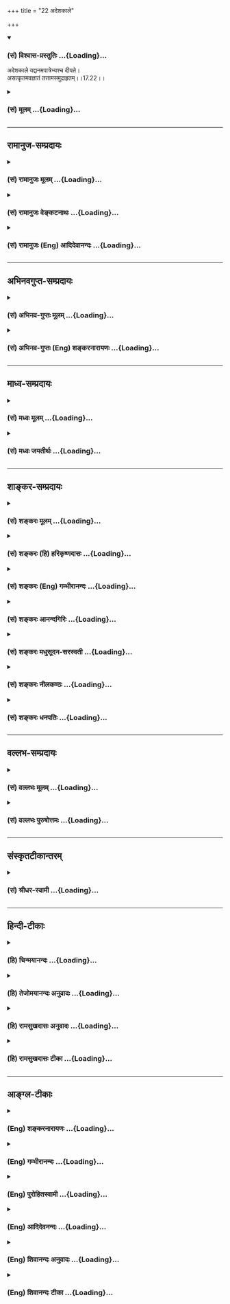 +++
title = "22 अदेशकाले"

+++
<div class="js_include" newlevelforh1="3" title="(सं) विश्वास-प्रस्तुतिः" unfilled url="/purANam/mahAbhAratam/06-bhIShma-parva/02-bhagavad-gItA-parva/saMskRtam/vishvAsa-prastutiH/17_shraddhA-traya-vibhA/22_adeshakAle.md">
<details open><summary><h3>(सं) विश्वास-प्रस्तुतिः ...{Loading}...</h3></summary>

अदेशकाले यद्दानमपात्रेभ्यश्च दीयते।  
असत्कृतमवज्ञातं तत्तामसमुदाहृतम्।।17.22।।
</details>
</div>
<div class="js_include collapsed" newlevelforh1="3" title="(सं) मूलम्" unfilled url="/purANam/mahAbhAratam/06-bhIShma-parva/02-bhagavad-gItA-parva/saMskRtam/mUlam/17_shraddhA-traya-vibhA/22_adeshakAle.md">
<details><summary><h3>(सं) मूलम् ...{Loading}...</h3></summary>

अदेशकाले यद्दानमपात्रेभ्यश्च दीयते।  
असत्कृतमवज्ञातं तत्तामसमुदाहृतम्।।17.22।।
</details>
</div>


_________________
## रामानुज-सम्प्रदायः
<div class="js_include collapsed" newlevelforh1="3" title="(सं) रामानुजः मूलम्" unfilled url="/purANam/mahAbhAratam/06-bhIShma-parva/02-bhagavad-gItA-parva/saMskRtam/rAmAnujaH/mUlam/17_shraddhA-traya-vibhA/22_adeshakAle.md">
<details><summary><h3>(सं) रामानुजः मूलम् ...{Loading}...</h3></summary>

।।17.22।।**अदेशकाले अपात्रेभ्यः च यद् दानं दीयते; असत्कृतं**
पादप्रक्षालनादिगौरवरहितम्; **अवज्ञातं** सावज्ञम्; अनुपचारयुक्तं यद्
दीयते **तत् तामसं उदाहृतम्। एवं वैदिकानां यज्ञतपोदानानां
सत्त्वादिगुणभेदेन भेद उक्तः। इदानीं तस्य एव वैदिकस्य यज्ञादेः
प्रणवसंयोगेन तत्सच्छब्दव्यपदेश्यतया च लक्षणम् उच्यते --**

</details>
</div>
<div class="js_include collapsed" newlevelforh1="3" title="(सं) रामानुजः वेङ्कटनाथः" unfilled url="/purANam/mahAbhAratam/06-bhIShma-parva/02-bhagavad-gItA-parva/saMskRtam/rAmAnujaH/venkaTanAthaH/17_shraddhA-traya-vibhA/22_adeshakAle.md">
<details><summary><h3>(सं) रामानुजः वेङ्कटनाथः ...{Loading}...</h3></summary>

  
  
।।17.22।। अदेशः कलिङ्गकीकटादिः। अकालो रात्र्यादिः। अपात्राणि
पङ्क्तिदूषकमूर्खतस्करकितवबन्दिवैतालिकादयः। सत्कृतं सत्करणं
तद्रहितमसत्कृतम् तदाहपादप्रक्षालनेति। प्रतिग्रहीतृपुरुषावज्ञैव
क्रियापर्यन्तप्रसारात्तद्विशेषणतया व्यपदिश्यत
इत्यभिप्रायेणाऽऽहसावज्ञमिति। अवज्ञाया
वाचिकादिविषयत्वमाहअनुपचारयुक्तमिति। शास्त्रप्रामाण्यानिश्चयेन
सन्दिग्धपरलोकत्वात् पात्रेभ्यः स्वत्वोत्कर्षाभिमानोच्चासत्कारावज्ञे।
देशादिसम्पत्तावप्यसत्कृतत्वादि परिहर्तव्यम्।  
  

</details>
</div>
<div class="js_include collapsed" newlevelforh1="3" title="(सं) रामानुजः (Eng) आदिदेवानन्दः" unfilled url="/purANam/mahAbhAratam/06-bhIShma-parva/02-bhagavad-gItA-parva/saMskRtam/rAmAnujaH/english/AdidevAnandaH/17_shraddhA-traya-vibhA/22_adeshakAle.md">
<details><summary><h3>(सं) रामानुजः (Eng) आदिदेवानन्दः ...{Loading}...</h3></summary>

17.22 That gift which is given to unworthy recipients at wrong place and
time, without due respect, viz., without showing such signs of respect
as cleansing the feet; with contempt, viz., with disdain and without
courtesy - that is said to be of Tamasa nature. So far, the divisions
due to differences of Gunas in respect of sacrifices, austerities and
gifts as enjoined by the Vedas have been portrayed. Now is given the
definition of Vedic sacrifices etc., according to their association with
Pranava (i.e., the syllable Om), and as signified by the terms Tat and
Sat.

</details>
</div>


_________________
## अभिनवगुप्त-सम्प्रदायः
<div class="js_include collapsed" newlevelforh1="3" title="(सं) अभिनव-गुप्तः मूलम्" unfilled url="/purANam/mahAbhAratam/06-bhIShma-parva/02-bhagavad-gItA-parva/saMskRtam/abhinava-guptaH/mUlam/17_shraddhA-traya-vibhA/22_adeshakAle.md">
<details><summary><h3>(सं) अभिनव-गुप्तः मूलम् ...{Loading}...</h3></summary>

।।17.20 -- 17.22।। दातव्यमित्यादि उदाहृतमित्यन्तम्। दातव्यमिति --
दद्यादिति नियोगमात्रं पालनीयमिति दोषाभिसंधानाय +++(S येषामभिसन्धाय;
दोषासन्धाय )+++। परिक्लिष्टं मितादिदोषात्। दानस्य चासत्करणं
तत्संप्रदानाद्यसत्करणात्। एवं लौकिकानां
सात्त्विकादित्रिप्रकाराशयानुसारेण क्रिया व्याख्याता।

</details>
</div>
<div class="js_include collapsed" newlevelforh1="3" title="(सं) अभिनव-गुप्तः (Eng) शङ्करनारायणः" unfilled url="/purANam/mahAbhAratam/06-bhIShma-parva/02-bhagavad-gItA-parva/saMskRtam/abhinava-guptaH/english/shankaranArAyaNaH/17_shraddhA-traya-vibhA/22_adeshakAle.md">
<details><summary><h3>(सं) अभिनव-गुप्तः (Eng) शङ्करनारायणः ...{Loading}...</h3></summary>

17.20-22 Datavyam etc. upto udahrtam. With the thought that 'One must
give' : thinking that the \[scriptural\] injunction 'One must give' is
to be obeyed in order to avoid sin. Very much vexed : because of the
fault of \[giving\] very little. A gift is converted into a bad one by
offending its recipient, and so on. Thus the activities of the worldly
men are explained on the basis of their three-fold intentions born of
the Sattva and so on. How do those persons perform actions, whose
intellect has gone beyond the region, that is impassable because of the
triad of the Strands ; Now that manner is described as -

</details>
</div>


_________________
## माध्व-सम्प्रदायः
<div class="js_include collapsed" newlevelforh1="3" title="(सं) मध्वः मूलम्" unfilled url="/purANam/mahAbhAratam/06-bhIShma-parva/02-bhagavad-gItA-parva/saMskRtam/madhvaH/mUlam/17_shraddhA-traya-vibhA/22_adeshakAle.md">
<details><summary><h3>(सं) मध्वः मूलम् ...{Loading}...</h3></summary>

।।17.22।। Sri Madhvacharya did not comment on this sloka.

</details>
</div>
<div class="js_include collapsed" newlevelforh1="3" title="(सं) मध्वः जयतीर्थः" unfilled url="/purANam/mahAbhAratam/06-bhIShma-parva/02-bhagavad-gItA-parva/saMskRtam/madhvaH/jayatIrthaH/17_shraddhA-traya-vibhA/22_adeshakAle.md">
<details><summary><h3>(सं) मध्वः जयतीर्थः ...{Loading}...</h3></summary>

।।17.22।। Sri Jayatirtha did not comment on this sloka.

</details>
</div>


_________________
## शाङ्कर-सम्प्रदायः
<div class="js_include collapsed" newlevelforh1="3" title="(सं) शङ्करः मूलम्" unfilled url="/purANam/mahAbhAratam/06-bhIShma-parva/02-bhagavad-gItA-parva/saMskRtam/shankaraH/mUlam/17_shraddhA-traya-vibhA/22_adeshakAle.md">
<details><summary><h3>(सं) शङ्करः मूलम् ...{Loading}...</h3></summary>

।।17.22।। --,**अदेशकाले** अदेशे अपुण्यदेशे म्लेच्छाशुच्यादिसंकीर्णे
अकाले पुण्यहेतुत्वेन अप्रख्याते संक्रान्त्यादिविशेषरहिते
**अपात्रेभ्यश्**च मूर्खतस्करादिभ्यः; देशादिसंपत्तौ वा असत्कृतं च
प्रियवचनपादप्रक्षालनपूजादिरहितम् **अवज्ञातं** पात्रपरिभवयुक्तं च **यत्
दानम्; तत् तामसम् उदाहृतम्**।। यज्ञदानतपःप्रभृतीनां साद्गुण्यकरणाय अयम्
उपदेशः उच्यते --,

</details>
</div>
<div class="js_include collapsed" newlevelforh1="3" title="(सं) शङ्करः (हि) हरिकृष्णदासः" unfilled url="/purANam/mahAbhAratam/06-bhIShma-parva/02-bhagavad-gItA-parva/saMskRtam/shankaraH/hindI/harikRShNadAsaH/17_shraddhA-traya-vibhA/22_adeshakAle.md">
<details><summary><h3>(सं) शङ्करः (हि) हरिकृष्णदासः ...{Loading}...</h3></summary>

।।17.22।। जो दान अयोग्य देशकालमें अर्थात् अशुद्ध वस्तुओं और म्लेच्छादिसे
युक्त पापमय देशमें; तथा पुण्यके हेतु बतलाये हुए संक्रान्ति आदि विशेषतासे
रहित कालमें और मूर्ख; चोर आदि अपात्रोंको दिया जाता है तथा जो अच्छे
देशकालादिमें भी बिना सत्कार किये -- प्रिय वचन; पादप्रक्षालन और पूजादि
सम्मानसे रहित तथा पात्रका अपमान करते हुए दिया जाता है; वह तामस कहा गया
हैं।

</details>
</div>
<div class="js_include collapsed" newlevelforh1="3" title="(सं) शङ्करः (Eng) गम्भीरानन्दः" unfilled url="/purANam/mahAbhAratam/06-bhIShma-parva/02-bhagavad-gItA-parva/saMskRtam/shankaraH/english/gambhIrAnandaH/17_shraddhA-traya-vibhA/22_adeshakAle.md">
<details><summary><h3>(सं) शङ्करः (Eng) गम्भीरानन्दः ...{Loading}...</h3></summary>

17.22 Tat, that; danam, gift; yat, which; diyate, is given; adesakale,
at an improper place and time-in an unholy place full of barbarians and
impure things, etc.; at an improper time: which is not well known as
productive of merit; without such specially as Sankranti etc.-; and
apatrhyah, to undeserving persons, to fools, thieves and others;-and
even when the place etc. are proper-asatkrtam, without proper treatment,
without sweet words, washing of feet, worship, etc.; and avajnatam, with
disdain, with insults to the recipient; is udahrtam, declared to be;
tamasam, born of tamas. This advice is being imparted for making
sacrifices, gifts, austerities, etc. perfect:

</details>
</div>
<div class="js_include collapsed" newlevelforh1="3" title="(सं) शङ्करः आनन्दगिरिः" unfilled url="/purANam/mahAbhAratam/06-bhIShma-parva/02-bhagavad-gItA-parva/saMskRtam/shankaraH/AnandagiriH/17_shraddhA-traya-vibhA/22_adeshakAle.md">
<details><summary><h3>(सं) शङ्करः आनन्दगिरिः ...{Loading}...</h3></summary>

।।17.22।। राजसतामसदानविभजनं स्पष्टार्थम्।

</details>
</div>
<div class="js_include collapsed" newlevelforh1="3" title="(सं) शङ्करः मधुसूदन-सरस्वती" unfilled url="/purANam/mahAbhAratam/06-bhIShma-parva/02-bhagavad-gItA-parva/saMskRtam/shankaraH/madhusUdana-sarasvatI/17_shraddhA-traya-vibhA/22_adeshakAle.md">
<details><summary><h3>(सं) शङ्करः मधुसूदन-सरस्वती ...{Loading}...</h3></summary>

।।17.22।। अदेशेति। अदेशे स्वतो वा दुर्जनसंसर्गाद्वा पापहेतावशुचिस्थाने;
अकाले पुण्यहेतुत्वेनाप्रसिद्धे यस्मिन् कस्मिंश्चिदशौचकाले वा;
अपात्रेभ्यश्च विद्यातपोरहितेभ्यो नटविटादिभ्यो यद्दानं दीयते;
देशकालपात्रसंपत्तावप्यसत्कृतं प्रियभाषणपादप्रक्षालनपूजादिसत्कारशून्यं
अवज्ञातं पात्रपरिभवयुक्तं च तद्दानं तामसमुदाहृतम्।

</details>
</div>
<div class="js_include collapsed" newlevelforh1="3" title="(सं) शङ्करः नीलकण्ठः" unfilled url="/purANam/mahAbhAratam/06-bhIShma-parva/02-bhagavad-gItA-parva/saMskRtam/shankaraH/nIlakaNThaH/17_shraddhA-traya-vibhA/22_adeshakAle.md">
<details><summary><h3>(सं) शङ्करः नीलकण्ठः ...{Loading}...</h3></summary>

।।17.22।। असत्कृतं प्रियभाषणपादप्रक्षालनादिपूजासत्कारस्तद्रहितम्।
अवज्ञातं पात्रपरिभवयुक्तम्। दानं प्रदेयं हिरण्यादि।

</details>
</div>
<div class="js_include collapsed" newlevelforh1="3" title="(सं) शङ्करः धनपतिः" unfilled url="/purANam/mahAbhAratam/06-bhIShma-parva/02-bhagavad-gItA-parva/saMskRtam/shankaraH/dhanapatiH/17_shraddhA-traya-vibhA/22_adeshakAle.md">
<details><summary><h3>(सं) शङ्करः धनपतिः ...{Loading}...</h3></summary>

।।17.22।। राजसं दानमुक्त्वा तामसं तदुदाहरति -- अदेशकालेऽपुण्यदेशे
म्लेच्छाशुच्यादिसंकीर्णे अकाले अपुण्यहेतुत्वेन प्रख्यातेऽशौचकाले
संक्रान्यत्यादिविशेषरहिते वा अपात्रेभ्यश्च मूर्खनटतस्कादिभ्यो
देशादिसंपत्तावपि प्रियवचनपादप्रक्षालनपूजादिसत्काररहितमवज्ञातं
पात्रपरिभवयुक्तं च यद्दानं तद्दानं तामसमुदाहृतम्।

</details>
</div>


_________________
## वल्लभ-सम्प्रदायः
<div class="js_include collapsed" newlevelforh1="3" title="(सं) वल्लभः मूलम्" unfilled url="/purANam/mahAbhAratam/06-bhIShma-parva/02-bhagavad-gItA-parva/saMskRtam/vallabhaH/mUlam/17_shraddhA-traya-vibhA/22_adeshakAle.md">
<details><summary><h3>(सं) वल्लभः मूलम् ...{Loading}...</h3></summary>

।।17.22।। Sri Vallabhacharya did not comment on this sloka.

</details>
</div>
<div class="js_include collapsed" newlevelforh1="3" title="(सं) वल्लभः पुरुषोत्तमः" unfilled url="/purANam/mahAbhAratam/06-bhIShma-parva/02-bhagavad-gItA-parva/saMskRtam/vallabhaH/puruShottamaH/17_shraddhA-traya-vibhA/22_adeshakAle.md">
<details><summary><h3>(सं) वल्लभः पुरुषोत्तमः ...{Loading}...</h3></summary>

  
  
।।17.22।। तामसमाह -- अदेश इति। अदेशे कीकटादौ म्लेच्छादिसन्निधाने वा;
अकाले अश्रद्धावस्थायामाशौचादौ; अपात्रेभ्यः गणिकाचारणबन्दिभ्यो यद्दानं
दीयते तत्तामसं फलादिरहितमुदाहृतम्। च पुनः देशादिसम्पत्तौ पात्रेभ्योऽपि
यत् असत्कृतं सत्कारपूजादिरहितं अवज्ञातं स्वरूपज्ञानपूर्वकतिरस्कारं
यद्दीयते तदपि तथेत्यर्थः। एवं यज्ञादीनां
त्रैविध्यनिरूपणेनैतत्त्रैविध्यरहितं निर्गुणमेव तत्सर्वं यज्ञादिकं
कर्त्तव्यमिति ज्ञापितम्। तथाहि भगवदिच्छायां सत्यां तज्ज्ञानपूर्वकं
भगवद्विभूतियागो भक्त्यङ्गत्वेन कार्यो युधिष्ठिरवत्यक्ष्ये विभूतीर्भवतः
\[भागः10।72।3\] इत्यादिविज्ञापनपूर्वकम्। तपोऽपि
भगवदर्थकसर्वसुखपरित्यागपूर्वकक्लेशादिसहनरू**पे৷৷৷৷৷৷৷৷৷৷৷৷৷৷৷৷.**
ज्ञानरूपं वा कार्यम्। दानं च भक्तिसिद्ध्यर्थं भगवद्भक्ताय वेदविदे
ब्राह्मणाय दातव्यम्।  
  

</details>
</div>


_________________
## संस्कृतटीकान्तरम्
<div class="js_include collapsed" newlevelforh1="3" title="(सं) श्रीधर-स्वामी" unfilled url="/purANam/mahAbhAratam/06-bhIShma-parva/02-bhagavad-gItA-parva/saMskRtam/shrIdhara-svAmI/17_shraddhA-traya-vibhA/22_adeshakAle.md">
<details><summary><h3>(सं) श्रीधर-स्वामी ...{Loading}...</h3></summary>

।।17.22।। तामसं दानमाह **-- अदेशेति।** अदेशे अशुचिस्थाने; अकाले अशौचसमये;
अपात्रेभ्यो विटनटनर्तकादिभ्यो यद्दानं दीयते। देशकालपात्रसंपत्तावपि
असत्कृतं पादप्रक्षालनादिसत्कारशून्यम्; अवज्ञातं तिरस्कारयुक्तं। एंवभूतं
दानं तामसमुदाहृतम्।

</details>
</div>


_________________
## हिन्दी-टीकाः
<div class="js_include collapsed" newlevelforh1="3" title="(हि) चिन्मयानन्दः" unfilled url="/purANam/mahAbhAratam/06-bhIShma-parva/02-bhagavad-gItA-parva/hindI/chinmayAnandaH/17_shraddhA-traya-vibhA/22_adeshakAle.md">
<details><summary><h3>(हि) चिन्मयानन्दः ...{Loading}...</h3></summary>

।।17.22।। संक्षेपत; सात्त्विक दान के जो सर्वथा विपरीत है वह दान तामस कहा
जाता है। कुपात्र का अर्थ है मूर्ख; चोर; मद्यपानादि करने वाले लोग। यज्ञ;
दान; तप आदि को सुसंस्कृत और सम्पूर्ण करने के लिए भगवान् श्रीकृष्ण उपदेश
देते हुए कहते हैं

</details>
</div>
<div class="js_include collapsed" newlevelforh1="3" title="(हि) तेजोमयानन्दः अनुवादः" unfilled url="/purANam/mahAbhAratam/06-bhIShma-parva/02-bhagavad-gItA-parva/hindI/tejomayAnandaH/anuvAdaH/17_shraddhA-traya-vibhA/22_adeshakAle.md">
<details><summary><h3>(हि) तेजोमयानन्दः अनुवादः ...{Loading}...</h3></summary>

।।17.22।। जो दान बिना सत्कार किये, अथवा तिरस्कारपूर्वक, अयोग्य देशकाल
में, कुपात्रों के लिए दिया जाता है, वह दान तामस माना गया है।।

</details>
</div>
<div class="js_include collapsed" newlevelforh1="3" title="(हि) रामसुखदासः अनुवादः" unfilled url="/purANam/mahAbhAratam/06-bhIShma-parva/02-bhagavad-gItA-parva/hindI/rAmasukhadAsaH/anuvAdaH/17_shraddhA-traya-vibhA/22_adeshakAle.md">
<details><summary><h3>(हि) रामसुखदासः अनुवादः ...{Loading}...</h3></summary>

।।17.22।। जो दान बिना सत्कारके तथा अवज्ञापूर्वक अयोग्य देश और कालमें
कुपात्रको दिया जाता है, वह दान तामस कहा गया है।

</details>
</div>
<div class="js_include collapsed" newlevelforh1="3" title="(हि) रामसुखदासः टीका" unfilled url="/purANam/mahAbhAratam/06-bhIShma-parva/02-bhagavad-gItA-parva/hindI/rAmasukhadAsaH/TIkA/17_shraddhA-traya-vibhA/22_adeshakAle.md">
<details><summary><h3>(हि) रामसुखदासः टीका ...{Loading}...</h3></summary>

।।17.22।।***व्याख्या --***  **असत्कृतमवज्ञातम् --** तामस दान असत्कार
और अवज्ञापूर्वक दिया जाता है जैसे -- तामस मनुष्यके पास कभी दान लेनेके
लिये ब्राह्मण आ जाय; तो वह तिरस्कारपूर्वक उसको उलाहना देगा कि देखो
पण्डितजी जब हमारी माताका शरीर शान्त हुआ; तब भी आप नहीं आये परन्तु क्या
करें आप हमारे घरके गुरु हो इसलिये हमें देना ही पड़ता है इतनेमें ही घरका
दूसरा आदमी बोल पड़ता है कि तुम क्यों ब्राह्मणोंके झंझटमें पड़ते हो किसी
गरीबको दे दो। जिसको कोई नहीं देता; उसको देना चाहिये। वास्तवमें वही दान
है। ब्राह्मणको तो और कोई भी दे देगा; पर बेचारे गरीबको कौन देगा पण्डितजी
क्या आ गया; यह तो कुत्ता आ गया टुकड़ा डाल दो; नहीं तो भौंकेगा आदिआदि। इस
प्रकार शास्त्रविधिका; ब्राह्मणोंका तिरस्कार करनेके कारण यह दान तामस
कहलाता है।**अदेशकाले यद्दानम् --** मूढ़ताके कारण तामस मनुष्यको अपने मनकी
बातें ही जँचती हैं जैसे -- दान करनेके लिये देशकालकी क्या जरूरत है जब
चाहे; तब कर दिया। जब किसी विशेष देश और कालमें ही पुण्य होगा; तो क्या
यहाँ पुण्य नहीं होगा इसके लिये अमक समय आयेगा; अमुक पर्व आयेगा -- इसकी
क्या आवश्यकता अपनी चीज खर्च करनी है; चाहे कभी दो; आदिआदि। इस प्रकार तामस
मनुष्य शास्त्रविधिका अनादर; तिरस्कार करके दान करते हैं। कारण कि उनके
हृदयमें शास्त्रविधिका महत्त्व नहीं होता; प्रत्युत रुपयोंका महत्त्व होता
है।**अपात्रेभ्यश्च दीयते --** तामस दान अपात्रको किया जाता है। तामस
मनुष्य कई प्रकारके तर्कवितर्क करके पात्रका विचार नहीं करते जैसे --
शास्त्रोंमें देश; काल और पात्रकी बातें यों ही लिखी गयी हैं कोई यहाँ दान
लेगा तो क्या यहाँ उसका पेट नहीं भरेगा तृप्ति नहीं होगी जब पात्रको देनेसे
पुण्य होता है; तो इनको देनेसे क्या पुण्य नहीं होगा क्या ये आदमी नहीं हैं
क्या इनको देनेसे पाप लगेगा अपनी जीविका चलानेके लिये; अपना मतलब सिद्ध
करनेके लिये ही ब्राह्मणोंने शास्त्रोंमें ऐसा लिख दिया है;
आदिआदि।**तत्तामसमुदाहृतम् --** उपर्युक्त प्रकारसे दिया जानेवाला दान तामस
कहा गया है।  
  
***शङ्का --***  गीतामें तामसकर्मका फल अधोगति बताया है -- **अधो
गच्छन्ति तामसाः** (14। 18) और रामचरितमानसमें बताया है कि जिसकिसी
प्रकारसे भी दिया हुआ दान कल्याण करता है -- **जेन केन बिधि दीन्हें दान
करइ कल्यान।। (मानस 7। 103 ख)इन दोनोंमें विरोध आता है  
  
***समाधान --***  तामस मनुष्य अधोगतिमें जाते हैं -- यह कानून दानके
विषयमें लागू नहीं होता। कारण कि धर्मके चार चरण हैं --** सत्यं दया तपो
दानमिति **(श्रीमद्भा0 12। 3। 18)। इन चारों चरणोंमेंसे कलियुगमें एक ही
चरण दान है --** दानमेकं कलौ युगे **(मनुस्मृति 1। 86)। इसलिये गोस्वामीजी
महाराजने कहा --** प्रगट चारि पद धर्म के कलि महुँ एक प्रधान।  
  
**जेन केन बिधि दीन्हें दान करइ कल्यान।**। (मानस 7। 103 ख)ऐसा कहनेका
तात्पर्य है कि किसी प्रकार भी दान दिया जाय; उसमें वस्तु आदिके साथ
अपनेपनका त्याग करना ही पड़ता है। इस दृष्टिसे तामस दानमें भी आंशिक त्याग
होनेसे दान देनेवाला अधोगतिके योग्य नहीं हो सकता।  
  
दूसरी बात; इस कलियुगके समय मनुष्योंका अन्तःकरण बहुत मलिन हो रहा है।
इसलिये कलियुगमें एक छूट है कि जिसकिसी प्रकार भी किया हुआ दान कल्याण करता
है। इससे मनुष्यका दान करनेका स्वभाव तो बन ही जायगा; जो आगे कभी किसी
जन्ममें कल्याण भी कर सकता है। परन्तु दानकी क्रिया ही बन्द हो जायगी; तो
फिर देनेका स्वभाव बननेका कोई अवसर ही प्राप्त नहीं होगा। इसी दृष्टिसे एक
संतने **श्रद्धया देयमश्रद्धयादेयम्** (तैत्तिरीय0 1। 11) -- इस श्रुतिकी
व्याख्या करते हुए कहा था कि इसमें पहले पदका अर्थ तो यह है कि श्रद्धासे
देना चाहिये; पर दूसरे पदका अर्थ **अश्रद्धया अदेयम्** (अश्रद्धासे नहीं
देना चाहिये) -- ऐसा न लेकर **अश्रद्धया देयम्** (श्रद्धा न हो; तो भी देना
चाहिये) -- इस प्रकार लेना चाहिये।  
  
**दानसम्बन्धी विशेष बात**  
  
अन्न; जल; वस्त्र और औषध -- इन चारोंके दानमें पात्रकुपात्र आदिका विशेष
विचार नहीं करना चाहिये। इनमें केवल दूसरेकी आवश्यकताको ही देखना चाहिये।
इसमें भी देश; काल; और पात्र मिल जाय; तो उत्तम बात और न मिले; तो कोई बात
नहीं। हमें तो जो भूखा है; उसे अन्न देना है जो प्यासा है; उसे जल देना है
जो वस्त्रहीन है; उसे वस्त्र देना है और जो रोगी है; उसे औषध देनी है। इसी
प्रकार कोई किसीको अनुचितरूपसे भयभीत कर रहा है; दुःख दे रहा है; तो उससे
उसको छुड़ाना और उसे अभयदान देना हमारा कर्तव्य है। हाँ; कुपात्रको अन्नजल
इतना नहीं देना चाहिये कि जिससे वह पुनः हिंसा आदि पापोंमें प्रवृत्त हो
जाय जैसे कोई हिंसक मनुष्य अन्नजलके बिना मर रहा है; तो उसको उतना ही
अन्नजल दे कि जिससे उसके प्राण रह जायँ; वह जी जाय। इस प्रकार उपर्युक्त
चारोंके दानमें पात्रता नहीं देखनी है; प्रत्युत आवश्यकता देखनी है।  
  
भगवान्का भक्त भी वस्तु देनेमें पात्र नहीं देखता; वह तो दिये जाता है
क्योंकि वह सबमें अपने प्यारे प्रभुको ही देखता है कि इस रूपमें तो हमारे
प्रभु ही आये हैं। अतः वह दान नहीं करता; कर्तव्यपालन नहीं करता; प्रत्युत
पूजा करता है -- **स्वकर्मणा तमभ्यर्च्य** (गीता 18। 46)। तात्पर्य यह है
कि भक्तकी सम्पूर्ण क्रियाओंका सम्बन्ध भगवान्के साथ होता है।  
  
**कर्मफलसम्बन्धी विशेष बात**  
  
ग्यारहवेंसे बाईसवें श्लोकतकके इस प्रकरणमें जो सात्त्विक यज्ञ; तप और दान
आये हैं; वे सबकेसब,दैवीसम्पत्ति हैं और जो राजस तथा तामस यज्ञ; तप और दान
आये हैं; वे सबकेसब आसुरीसम्पत्ति हैं।  
  
आसुरी सम्पत्तिमें आये हुए राजस यज्ञ; तप और दानके फलके दो विभाग हैं --
दृष्ट और अदृष्ट। इनमें भी दृष्टके दो फल हैं -- तात्कालिक और कालान्तरिक।
जैसे -- राजस भोजनके बाद तृप्तिका होना तात्कालिक फल है और रोग आदिका होना
कालान्तरिक फल है। ऐसे ही अदृष्टके भी दो फल हैं -- लौकिक और पारलौकिक।
जैसे -- दम्भपूर्वक **दम्भार्थमपि चैव यत्** (17। 12); सत्कारमानपूजाके
लिये **सत्कारमानपूजार्थम्** (17। 18) और प्रत्युपकारके लिये
**प्रत्युपकारार्थम्** (17। 21) किये गये राजस यज्ञ; तप और दानका फल लौकिक
है और वह इसी लोकमे; इसी जन्ममें; इसी शरीरके रहतेरहते ही मिलनेकी
सम्भावनावाला होता है **(टिप्पणी प₀ 859)**।  
  
स्वर्गको ही परम प्राप्य वस्तु मानकर उसकी प्राप्तिके लिये किये गये यज्ञ
आदिका फल पारलौकिक होता है। परन्तु राजस यज्ञ **अभिसन्धाय तु फलम्** (17।
12) और दान **फलमुद्दिश्य वा पुनः** (17। 21) का फल लौकिक तथा पारलौकिक --
दोनों ही हो सकता है। इसमें भी स्वर्गप्राप्तिके लिये यज्ञ आदि करनेवाले
(2। 42 -- 43 9। 20 -- 21) और केवल दम्भ; सत्कार; मान; पूजा; प्रत्युपकार
आदिके लिये यज्ञ; तप और दान करनेवाले (17। 12। 18; 21) दोनों प्रकारके राजस
पुरुष जन्ममरणको प्राप्त होते हैं **(टिप्पणी प₀ 860.1)**। परन्तु तामस
यज्ञ और तप करनेवाले (17। 13; 19) तामस पुरुष तो अधोगतिमें जाते हैं --
**अधो गच्छन्ति तामसाः** (14। 18); **पतन्ति नरकेऽशुचौ** (16। 16);
**आसुरीष्वेव योनिषु** (16। 19) **ततो यान्त्यधमां गतिम्** (16। 20)।  
  
जो मनुष्य यज्ञ करके स्वर्गमें जाते हैं; उनको स्वर्गमें भी दुःख; जलन;
ईर्ष्या आदि होते हैं **(टिप्पणी प₀ 860.2)**। जैसे -- शतक्रतु इन्द्रको भी
असुरोंके अत्याचारोंसे दुःख होता है; कोई तपस्या करे तो उसके हृदयमें जलन
होती है; वह भयभीत होता है। इसे पूर्वजन्मके पापोंका फल भी नहीं कह सकते
क्योंकि उनके स्वर्गप्राप्तिके प्रतिबन्धकरूप पाप नष्ट हो जाते हैं --
**पूतपापाः** (9। 20) और वे यज्ञके पुण्योंसे स्वर्गलोकको जाते है। फिर
उनको दुःख; जलन; भय आदिका होना किन पापोंका फल है इसका उत्तर यह है कि यह
सब यज्ञमें की हुई पशुहिंसाके पापका ही फल है।  
  
दूसरी बात; यज्ञ आदि सकामकर्म करनेसे अनेक तरहके दोष आते हैं। गीतामें आया
है -- **सर्वारम्भा हि दोषेण धूमेनाग्निरिवावृताः** (18। 48) अर्थात्
धुएँसे अग्निकी तरह सभी कर्म किसीनकिसी दोषसे युक्त हैं। जब सभी कर्मोंके
आरम्भमात्रमें भी दोष रहता है; तब सकामकर्मोंमें तो (सकामभाव होनेसे)
दोषोंकी सम्भावना ज्यादा ही होती है और उनमें अनेक तरहके दोष बनते ही हैं।
इसलिये शास्त्रोंमें यज्ञ करनेके बाद प्रायश्चित्त करनेका विधान है।
प्रायश्चित्तविधानसे यह सिद्ध होता है कि यज्ञमें दोष (पाप) अवश्य होते
हैं। अगर दोष न होते; तो प्रायश्चित्त किस बातका परन्तु वास्तवमें
प्रायश्चित्त करनेपर भी सब दोष दूर नहीं होते; उनका कुछ अंश रह जाता है
जैसे -- मैल लगे वस्त्रको साबुनसे धोनेपर भी उसके तन्तुओंके भीतर थोड़ी मैल
रह जाती है। इसी कारण इन्द्रादिक देवताओंको भी प्रतिकूलपरिस्थितिजन्य दुःख
भोगना पड़ता है।  
  
वास्तवमें दोषोंकी पूर्ण निवृत्ति तो निष्कामभावपूर्वक कर्तव्यकर्म करके उन
कर्मोंको भगवान्के अर्पण कर देनेसे ही होती है। इसलिये निष्कामभावसहित किये
गये कर्म ही श्रेष्ठ हैं। सबसे बड़ी शुद्धि (दोषनिवृत्ति) होती है -- मैं
तो केवल भगवान्का ही हूँ; इस प्रकार अहंतापरिवर्तनपूर्वक भगवत्प्राप्तिका
उद्देश्य बनानेसे। इससे जितनी शुद्धि होती है; उतनी कर्मोंसे नहीं होती
**(टिप्पणी प₀ 860.3)**। भगवान्ने कहा है -- **सनमुख होइ जीव मोहि जबहीं।  
  
** जन्म कोटि अघ नासहिं तबहीं।। (मानस 5। 44। 1)  
  
तीसरी बात; गीतामें अर्जुनने पूछा कि मनुष्य न चाहता हुआ भी पापका आचरण
क्यों करता है तो उत्तरमें भगवान्ने कहा -- **काम एष क्रोध एष
रजोगुणसमुद्भवः** (3। 37)। तात्पर्य है कि रजोगुणसे उत्पन्न कामना ही पाप
कराती है। इसलिये कामनाको लेकर किये जानेवाले राजस यज्ञकी क्रियाओंमें पाप
हो सकते हैं।  
  
राजस तथा तामस यज्ञ आदि करनेवाले आसुरीसम्पत्तिवाले हैं और सात्त्विक यज्ञ
आदि करनेवाले दैवीसम्पत्तिवाले हैं परन्तु दैवीसम्पत्तिके गुणोंमें भी यदि
राग हो जाता है; तो रजोगुणका धर्म होनेसे वह राग भी बन्धनकारक हो जाता है
(गीता 14। 6)।  
  
***सम्बन्ध --***  सोलहवें अध्यायके पाँचवें श्लोकमें दैवीसम्पत्ति
मोक्षके लिये और आसुरीसम्पत्ति बन्धनके लिये बतायी है। दैवीसम्पत्तिको धारण
करनेवाले सात्त्विक मनुष्य परमात्मप्राप्तिके उद्देश्यसे जो यज्ञ; तप और
दानरूप कर्म करते हैं; उन कर्मोंमें होनेवाली (भाव; विधि; क्रिया; आदिकी)
कमीकी पूर्तिके लिये क्या करना चाहिये इसे बतानेके लिये भगवान् आगेका
प्रकरण आरम्भ करते हैं।  
  

</details>
</div>


_________________
## आङ्ग्ल-टीकाः
<div class="js_include collapsed" newlevelforh1="3" title="(Eng) शङ्करनारायणः" unfilled url="/purANam/mahAbhAratam/06-bhIShma-parva/02-bhagavad-gItA-parva/english/shankaranArAyaNaH/17_shraddhA-traya-vibhA/22_adeshakAle.md">
<details><summary><h3>(Eng) शङ्करनारायणः ...{Loading}...</h3></summary>

17.22. The gift which is given, at a wrong place, at a wrong time and to
unworthy persons; and which is converted into a bad act and is
disrespected - that is declared to be of the Tamas.

</details>
</div>
<div class="js_include collapsed" newlevelforh1="3" title="(Eng) गम्भीरानन्दः" unfilled url="/purANam/mahAbhAratam/06-bhIShma-parva/02-bhagavad-gItA-parva/english/gambhIrAnandaH/17_shraddhA-traya-vibhA/22_adeshakAle.md">
<details><summary><h3>(Eng) गम्भीरानन्दः ...{Loading}...</h3></summary>

17.22 The gift which is made at an improper place and time, and to
undeserving persons, without proper treatment and with disdain, is
declared to be born of tamas.

</details>
</div>
<div class="js_include collapsed" newlevelforh1="3" title="(Eng) पुरोहितस्वामी" unfilled url="/purANam/mahAbhAratam/06-bhIShma-parva/02-bhagavad-gItA-parva/english/purohitasvAmI/17_shraddhA-traya-vibhA/22_adeshakAle.md">
<details><summary><h3>(Eng) पुरोहितस्वामी ...{Loading}...</h3></summary>

17.22 And that which is given at an unsuitable place or time or to one
who is unworthy, or with disrespect or contempt - such a gift is the
result of Ignorance.

</details>
</div>
<div class="js_include collapsed" newlevelforh1="3" title="(Eng) आदिदेवनन्दः" unfilled url="/purANam/mahAbhAratam/06-bhIShma-parva/02-bhagavad-gItA-parva/english/AdidevanandaH/17_shraddhA-traya-vibhA/22_adeshakAle.md">
<details><summary><h3>(Eng) आदिदेवनन्दः ...{Loading}...</h3></summary>

17.22 That gift which is given at the wrong place and wrong time to
unworthy recipients, without due respect and with contempt, is called
the gift of Tamasa nature.

</details>
</div>
<div class="js_include collapsed" newlevelforh1="3" title="(Eng) शिवानन्दः अनुवादः" unfilled url="/purANam/mahAbhAratam/06-bhIShma-parva/02-bhagavad-gItA-parva/english/shivAnandaH/anuvAdaH/17_shraddhA-traya-vibhA/22_adeshakAle.md">
<details><summary><h3>(Eng) शिवानन्दः अनुवादः ...{Loading}...</h3></summary>

17.22 The gift that is given at a wrong place and time, to unworthy
persons, without respect or with insult is declared to be Tamasic.

</details>
</div>
<div class="js_include collapsed" newlevelforh1="3" title="(Eng) शिवानन्दः टीका" unfilled url="/purANam/mahAbhAratam/06-bhIShma-parva/02-bhagavad-gItA-parva/english/shivAnandaH/TIkA/17_shraddhA-traya-vibhA/22_adeshakAle.md">
<details><summary><h3>(Eng) शिवानन्दः टीका ...{Loading}...</h3></summary>

17.22 अदेशकाले at a wrong place and time; यत् which; दानम् gift;
अपात्रेभ्यः to unworthy persons; च and; दीयते is given; असत्कृतम्
without respect; अवज्ञातम् with insult; तत् that; तामसम् Tamasic;
उदाहृतम् is declared to be.Commentary Adesakale At a wrong place and
time At a place which is not holy; where irreligious people congregate
and where beggars assemble; where wealth acired through illegal means
such as gambling; theft; etc.; is distributed to gamblers; singers;
fools; rogues; women of evil reputation and at a time which is not
auspicious. But; this does not discourage giving alms or other charity
to the poor and the needy. In their case these restrictions do not
apply.Without respect; etc. Without pleasant speech; without the washing
of feet or without worship; although the gift is made at a proper time
and place.The donor does not give in good faith although he gets a
worthy recipient. He never bends his head in worship. He does not offer
him a seat. He treats him with contempt or disrespect.Lord Krishna says
to Arjuna I have described that faith; charity; austerity; food; etc.;
are invariably coloured by the three alities. There was no desire on My
part to refer to the lower ones but to distinguish the highest purity it
was necessary to point out the mark of the other two. When the two are
set aside; the third is more clearly appreciated in the same way as if
day and night are removed the twilight is seen better. Even so be
avoiding passion and darkness; the third; viz.; purity or Sattva becomes
vividly clear and purity which is the best can be easily realised. Thus
in order to show thee the real nature of purity; I have described the
other two; so that laying them aside; and resorting to the highest thou
mayest attain the goal; viz.; Moksha.

</details>
</div>
